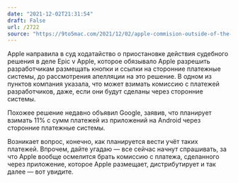 ```yaml
---
date: "2021-12-02T21:31:54"
draft: False
url: /2722
source: "https://9to5mac.com/2021/12/02/apple-commision-outside-of-the-app/"
---
```


Apple направила в суд ходатайство о приостановке действия судебного решения в деле Epic v Apple, которое обязывало Apple разрешить разработчикам размещать кнопки и ссылки на сторонние платежные системы, до рассмотрения апелляции на это решение. В одном из пунктов компания указала, что может взимать комиссию с платежей разработчиков, даже, если они будут сделаны через сторонние системы.

Похожее решение недавно объявил Google, заявив, что планирует взимать 11% с сумм платежей из приложений на Android через сторонние платежные системы. 

Возникает вопрос, конечно, как планируется вести учёт таких платежей. Впрочем, дайте угадаю — все сейчас начнут спрашивать, за что Apple вообще осмелится брать комиссию с платежа, сделанного через приложение, которое Apple размещает, дистрибутирует и так далее — вот увидите.
